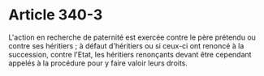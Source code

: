 # Article 340-3

L'action en recherche de paternité est exercée contre le père prétendu ou contre ses héritiers ; à défaut d'héritiers ou si ceux-ci ont renoncé à la succession, contre l'Etat, les héritiers renonçants devant être cependant appelés à la procédure pour y faire valoir leurs droits.